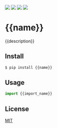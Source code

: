 [![](https://github.com/{{user}}/{{repo}}/actions/workflows/python.yml/badge.svg)](https://github.com/{{user}}/{{repo}}/actions/workflows/python.yml)
[![](https://codecov.io/gh/{{user}}/{{repo}}/branch/master/graph/badge.svg)](https://codecov.io/gh/{{user}}/{{repo}})
[![](https://img.shields.io/pypi/v/{{name}}.svg)](https://pypi.org/project/{{name}}/)
[![](https://img.shields.io/pypi/l/{{name}}.svg)](https://github.com/{{user}}/{{repo}})

# {{name}}

{{description}}

## Install

```sh
$ pip install {{name}}
```

## Usage

```py
import {{import_name}}
```

## License

[MIT](LICENSE)
